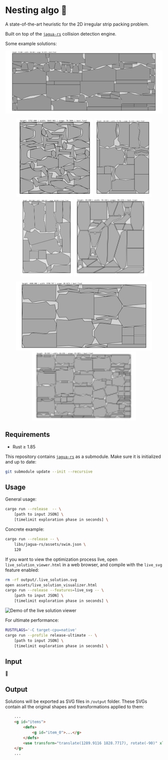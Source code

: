 # Nesting algo 🪺

A state-of-the-art heuristic for the 2D irregular strip packing problem.

Built on top of the [`jagua-rs`](https://github.com/JeroenGar/jagua-rs) collision detection engine.

Some example solutions:
<p align="center">
    <img src="assets/records/final_best_trousers.svg" height=200/>
</p>
<p align="center">
    <img src="assets/records/final_best_swim.svg" height=250/>
    <img src="assets/records/final_best_marques.svg" height=250/>
    <img src="assets/records/final_best_mao.svg" height=250/>
    <img src="assets/records/final_best_dagli.svg" height=250/>
</p>
<p align="center">
    <img src="assets/records/final_best_albano.svg" height=220/>
    <img src="assets/records/final_best_shirts.svg" height=220/>
</p>

## Requirements
- Rust ≥ 1.85

This repository contains [`jagua-rs`](https://github.com/JeroenGar/jagua-rs) as a submodule.
Make sure it is initialized and up to date:
```bash
git submodule update --init --recursive
```

## Usage

General usage:
```bash
cargo run --release  -- \
    [path to input JSON] \
    [timelimit exploration phase in seconds] \
```

Concrete example:
```bash
cargo run --release -- \
    libs/jagua-rs/assets/swim.json \
    120
```

If you want to view the optimization process live, open `live_solution_viewer.html` in a web browser,
and compile with the `live_svg` feature enabled:

```bash
rm -rf output/.live_solution.svg
open assets/live_solution_visualizer.html
cargo run --release --features=live_svg -- \
    [path to input JSON] \
    [timelimit exploration phase in seconds] \
```
![Demo of the live solution viewer](assets/demo.gif)

For ultimate performance:
```bash
RUSTFLAGS='-C target-cpu=native'
cargo run --profile release-ultimate -- \
    [path to input JSON] \
    [timelimit exploration phase in seconds] \
```

## Input

🚧

## Output

Solutions will be exported as SVG files in `/output` folder.
These SVGs contain all the original shapes and transformations applied to them:
```html
    ...
    <g id="items">
        <defs>
            <g id="item_0">...</g>
        </defs>
        <use transform="translate(1289.9116 1828.7717), rotate(-90)" xlink:href="#item_0">...</use>
    </g>
    ...
```
